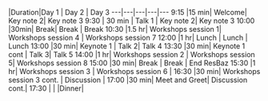  |Duration|Day 1 | Day 2 | Day 3
---|---|---|---|---
9:15 |15 min| Welcome| Key note 2| Key note 3
9:30 | 30 min | Talk 1 | Key note 2| Key note 3
10:00 |30min| Break| Break | Break
10:30 |1.5 hr| Workshops session 1| Workshops session 4 | Workshops session 7
12:00 |1 hr| Lunch | Lunch | Lunch
13:00 |30 min| Keynote 1 | Talk 2| Talk 4
13:30 |30 min| Keynote 1 cont | Talk 3| Talk 5
14:00 |1 hr| Workshops session 2 | Workshops session 5| Workshops session 8
15:00 |30 min| Break | Break | End ResBaz
15:30 |1 hr| Workshops session 3 | Workshops session 6 |
16:30 |30 min| Workshops session 3 cont. | Discussion |
17:00 |30 min| Meet and Greet| Discussion cont.|
17:30 | | |Dinner|
